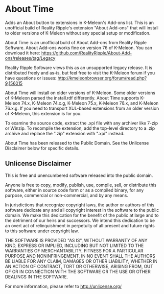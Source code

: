 # About Time

Adds an About button to extensions in K-Meleon's Add-ons list. This is an unofficial build of Reality Ripple's extension "About Add-ons" that will install to older versions of K-Meleon without any special setup or modification. 

About Time is an unofficial build of About Add-ons from Reality Ripple Software. About Add-ons works fine on version 76 of K-Meleon. You can download it here: 
https://github.com/RealityRipple/About-Add-ons/releases/tag/Legacy

Reality Ripple Software views this as an unsupported legacy release. It is distributed freely and as-is, but feel free to visit the K-Meleon forum if you have questions or issues:
http://kmeleonbrowser.org/forum/read.php?9,156015

About Time will install on older versions of K-Meleon. Some older versions of K-Meleon parsed the install.rdf differently. About Time supports K-Meleon 74.x, K-Meleon 74.x.g, K-Meleon 75.x, K-Meleon 76.x, and K-Meleon 76.x.g. If you need to transport XUL-based extensions from an older version of K-Meleon, this extension is for you.

To examine the source code, extract the .xpi file with any archiver like 7-zip or Winzip. To recompile the extension, add the top-level directory to a .zip archive and replace the ".zip" extension with ".xpi" instead.

About Time has been released to the Public Domain. See the Unlicense Disclaimer below for specific details.

## Unlicense Disclaimer

This is free and unencumbered software released into the public domain.

Anyone is free to copy, modify, publish, use, compile, sell, or distribute this software, either in source code form or as a compiled binary, for any purpose, commercial or non-commercial, and by any means.

In jurisdictions that recognize copyright laws, the author or authors of this software dedicate any and all copyright interest in the software to the public domain. We make this dedication for the benefit of the public at large and to the detriment of our heirs and successors. We intend this dedication to be an overt act of relinquishment in perpetuity of all present and future rights to this software under copyright law.

THE SOFTWARE IS PROVIDED "AS IS", WITHOUT WARRANTY OF ANY KIND, EXPRESS OR IMPLIED, INCLUDING BUT NOT LIMITED TO THE WARRANTIES OF MERCHANTABILITY, FITNESS FOR A PARTICULAR PURPOSE AND NONINFRINGEMENT. IN NO EVENT SHALL THE AUTHORS BE LIABLE FOR ANY CLAIM, DAMAGES OR OTHER LIABILITY, WHETHER IN AN ACTION OF CONTRACT, TORT OR OTHERWISE, ARISING FROM, OUT OF OR IN CONNECTION WITH THE SOFTWARE OR THE USE OR OTHER DEALINGS IN THE SOFTWARE.

For more information, please refer to http://unlicense.org/
